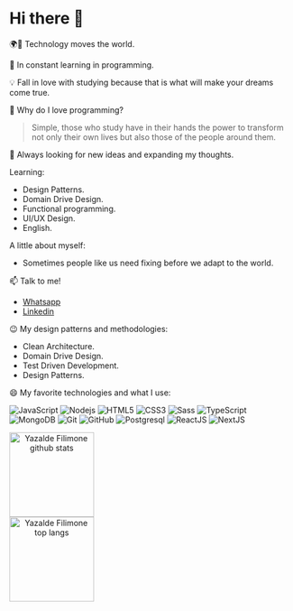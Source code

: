 # Hi there 👋

🌍🔭 Technology moves the world.

🌱 In constant learning in programming.

💡 Fall in love with studying because that is what will make your dreams come true.

🤔 Why do I love programming?

> Simple, those who study have in their hands the power to transform not only their own lives but also those of the people around them.

💬 Always looking for new ideas and expanding my thoughts.

Learning:

- Design Patterns.
- Domain Drive Design.
- Functional programming.
- UI/UX Design.
- English.

A little about myself:

- Sometimes people like us need fixing before we adapt to the world.

📫 Talk to me!

- [Whatsapp]()
- [Linkedin](https://www.linkedin.com/in/yazalde-filimone-65142b206/)

😉 My design patterns and methodologies:

- Clean Architecture.
- Domain Drive Design.
- Test Driven Development.
- Design Patterns.

😄 My favorite technologies and what I use:

![JavaScript](https://img.shields.io/badge/-JavaScript-black?style=flat-square&logo=javascript)
![Nodejs](https://img.shields.io/badge/-Nodejs-339933?style=flat-square&logo=Node.js&logoColor=white)
![HTML5](https://img.shields.io/badge/-HTML5-E34F26?style=flat-square&logo=html5&logoColor=white)
![CSS3](https://img.shields.io/badge/-CSS3-1572B6?style=flat-square&logo=css3)
![Sass](https://img.shields.io/badge/-Sass-CC6699?style=flat-square&logo=sass&logoColor=white)
![TypeScript](https://img.shields.io/badge/-TypeScript-black?style=flat-square&logo=typescript)
![MongoDB](https://img.shields.io/badge/-MongoDB-black?style=flat-square&logo=mongodb)
![Git](https://img.shields.io/badge/-Git-black?style=flat-square&logo=git)
![GitHub](https://img.shields.io/badge/-GitHub-181717?style=flat-square&logo=github)
![Postgresql](https://img.shields.io/badge/-Postgresql-blue?style=flat-square&logo=postgresql)
![ReactJS](https://img.shields.io/badge/-ReactJS-black?style=flat-square&logo=react)
![NextJS](https://img.shields.io/badge/-NextJS-black?style=flat-square&logo=vercel)

<div style="display:inline" align="center">
<img src="https://github-readme-stats.vercel.app/api?username=yazaldefilimonepinto&show_icons=true&?count_private=true&theme=&include_all_commits=true" height="150" alt="Yazalde Filimone github stats" />
<br>
<img src="https://github-readme-stats.vercel.app/api/top-langs/?username=yazaldefilimonepinto&hide=Makefile&layout=compact" height="150" alt="Yazalde Filimone top langs" />
</div>
